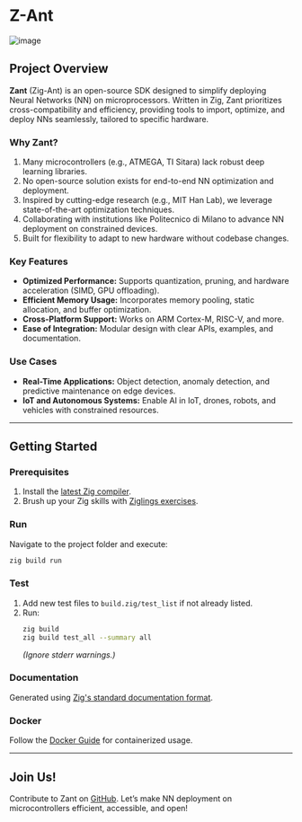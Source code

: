 # Z-Ant

![image](https://github.com/user-attachments/assets/6a5346e5-58ec-4069-8143-c3b7b03586f3)

## Project Overview

**Zant** (Zig-Ant) is an open-source SDK designed to simplify deploying Neural Networks (NN) on microprocessors. Written in Zig, Zant prioritizes cross-compatibility and efficiency, providing tools to import, optimize, and deploy NNs seamlessly, tailored to specific hardware.

### Why Zant?

1. Many microcontrollers (e.g., ATMEGA, TI Sitara) lack robust deep learning libraries.
2. No open-source solution exists for end-to-end NN optimization and deployment.
3. Inspired by cutting-edge research (e.g., MIT Han Lab), we leverage state-of-the-art optimization techniques.
4. Collaborating with institutions like Politecnico di Milano to advance NN deployment on constrained devices.
5. Built for flexibility to adapt to new hardware without codebase changes.

### Key Features

- **Optimized Performance:** Supports quantization, pruning, and hardware acceleration (SIMD, GPU offloading).
- **Efficient Memory Usage:** Incorporates memory pooling, static allocation, and buffer optimization.
- **Cross-Platform Support:** Works on ARM Cortex-M, RISC-V, and more.
- **Ease of Integration:** Modular design with clear APIs, examples, and documentation.

### Use Cases

- **Real-Time Applications:** Object detection, anomaly detection, and predictive maintenance on edge devices.
- **IoT and Autonomous Systems:** Enable AI in IoT, drones, robots, and vehicles with constrained resources.

---

## Getting Started

### Prerequisites
1. Install the [latest Zig compiler](https://ziglang.org/learn/getting-started/).
2. Brush up your Zig skills with [Ziglings exercises](https://codeberg.org/ziglings/exercises).

### Run
Navigate to the project folder and execute:
```sh
zig build run
```

### Test
1. Add new test files to `build.zig/test_list` if not already listed.
2. Run:
   ```sh
   zig build
   zig build test_all --summary all
   ```
   *(Ignore stderr warnings.)*

### Documentation
Generated using [Zig's standard documentation format](https://ziglang.org/documentation/master/#Doc-Comments).

### Docker
Follow the [Docker Guide](How_TO_DOCKER_101.md) for containerized usage.

---

## Join Us!

Contribute to Zant on [GitHub](#). Let’s make NN deployment on microcontrollers efficient, accessible, and open!

